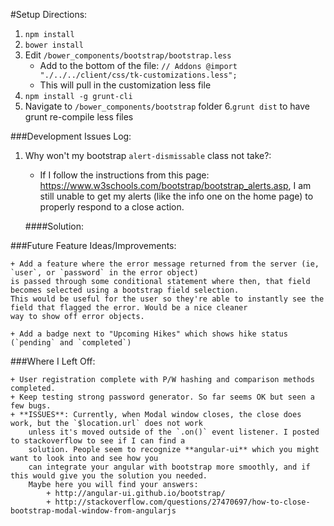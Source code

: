 #Setup Directions:
1. `npm install`
2. `bower install`
3. Edit `/bower_components/bootstrap/bootstrap.less`
	+ Add to the bottom of the file:
		`// Addons
		@import "./../../client/css/tk-customizations.less";`
	+ This will pull in the customization less file
4. `npm install -g grunt-cli`
5. Navigate to `/bower_components/bootstrap` folder
6.`grunt dist` to have grunt re-compile less files


###Development Issues Log:

1. Why won't my bootstrap `alert-dismissable` class not take?:

	+ If I follow the instructions from this page: https://www.w3schools.com/bootstrap/bootstrap_alerts.asp,
	I am still unable to get my alerts (like the info one on the home page) to properly respond to a close action.

	####Solution:



###Future Feature Ideas/Improvements:

	+ Add a feature where the error message returned from the server (ie, `user`, or `password` in the error object)
	is passed through some conditional statement where then, that field becomes selected using a bootstrap field selection.
	This would be useful for the user so they're able to instantly see the field that flagged the error. Would be a nice cleaner
	way to show off error objects.

	+ Add a badge next to "Upcoming Hikes" which shows hike status (`pending` and `completed`)


###Where I Left Off:

	+ User registration complete with P/W hashing and comparison methods completed.
	+ Keep testing strong password generator. So far seems OK but seen a few bugs.
	+ **ISSUES**: Currently, when Modal window closes, the close does work, but the `$location.url` does not work
		unless it's moved outside of the `.on()` event listener. I posted to stackoverflow to see if I can find a
		solution. People seem to recognize **angular-ui** which you might want to look into and see how you
		can integrate your angular with bootstrap more smoothly, and if this would give you the solution you needed.
		Maybe here you will find your answers:
			+ http://angular-ui.github.io/bootstrap/
			+ http://stackoverflow.com/questions/27470697/how-to-close-bootstrap-modal-window-from-angularjs
